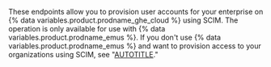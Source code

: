 These endpoints allow you to provision user accounts for your enterprise on {% data variables.product.prodname_ghe_cloud %} using SCIM. The operation is only available for use with {% data variables.product.prodname_emus %}. If you don't use {% data variables.product.prodname_emus %} and want to provision access to your organizations using SCIM, see "[AUTOTITLE](/rest/enterprise-admin/scim)."
